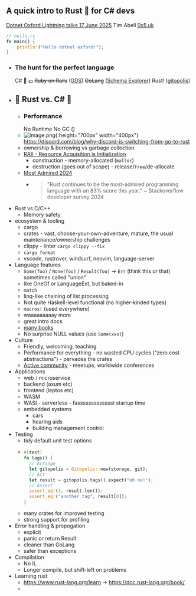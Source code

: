 ## A quick intro to Rust 🦀 for C# devs
[Dotnet Oxford Lightning talks 17 June 2025](https://www.meetup.com/dotnetoxford/events/307454172/)
Tim Abell [0x5.uk](https://0x5.uk/)
```rust
// hello.rs
fn main() {
    println!("Hello dotnet oxford!");
}
```
- ### The hunt for the perfect language
  C# 💼 💷
  ~~Ruby on Rails~~  ([GDS](https://www.gov.uk/government/organisations/government-digital-service))
  ~~GoLang~~ ([Schema Explorer](https://timabell.github.io/schema-explorer/))
  Rust! ([gitopolis](https://github.com/rustworkshop/gitopolis))
- ##  🥷 Rust vs. C# 🥊
	- ### Performance
	  No Runtime
	  No GC ()
	- ![image.png](../assets/image_1750099370866_0.png){:height="700px" width="400px"}
	  https://discord.com/blog/why-discord-is-switching-from-go-to-rust
	- ownership & borrowing vs garbage collection
	- [RAII - Resource Acquisition is Initialization](https://doc.rust-lang.org/rust-by-example/scope/raii.html)
		- construction - memory-allocated (`malloc`)
		- destruction (goes out of scope) - release/`free`/de-allocate
	- [Most Admired 2024](https://survey.stackoverflow.co/2024/technology#admired-and-desired)
		- > "Rust continues to be the most-admired programming language with an 83% score this year."
		  > ~ Stackoverflow developer survey 2024
- Rust vs C/C++
	- Memory safety
- ecosystem & tooling
	- cargo
	- crates - vast, choose-your-own-adventure, mature, the usual maintenance/ownership challenges
	- clippy - linter `cargo clippy --fix`
	- `cargo format`
	- vscode, rustrover, windsurf, neovim, language-server
- Language features
	- `Some(foo)` / `None(foo)` / `Result(foo)`  -> `Err` (think this *or* that) sometimes called "union"
	- like OneOf or LanguageExt, but baked-in
	- `match`
	- linq-like chaining of list processing
	- Not quite Haskell-level functional (no higher-kinded types)
	- `macros!` (used everywhere)
	- waaaaaaaaay more
	- great intro docs
	- [many books](https://rustworkshop.co/2023/06/18/rust-programming-books/)
	- No surprise NULL values (use `Some(xxx)`)
- Culture
	- Friendly, welcoming, teaching
	- Performance for everything - no wasted CPU cycles ("zero cost abstractions") - pervades the crates
	- [Active community](https://rustworkshop.co/2023/04/27/how-to-be-part-of-the-rust-community/) - meetups, worldwide conferences
- Applications
	- web / microservice
	- backend (axum etc)
	- frontend (leptos etc)
	- WASM
	- WASI - serverless - fassssssssssssst startup time
	- embedded systems
		- cars
		- hearing aids
		- building management control
- Testing
	- tidy default unit test options
	- ```rust
	  #[test]
	  fn tags() {
	    // Arrange
	    let gitopolis = Gitopolis::new(storage, git);
	    // Act
	    let result = gitopolis.tags().expect("oh no!");
	    // Assert
	    assert_eq!(3, result.len());
	    assert_eq!("another_tag", result[0]);
	  }
	  ```
	- many crates for improved testing
	- strong support for profiling
- Error handling & propogation
	- explicit
	- panic or return Result
	- cleaner than GoLang
	- safer than exceptions
- Compilation
	- No IL
	- Longer compile, but shift-left on problems
- Learning rust
	- https://www.rust-lang.org/learn -> https://doc.rust-lang.org/book/
	-